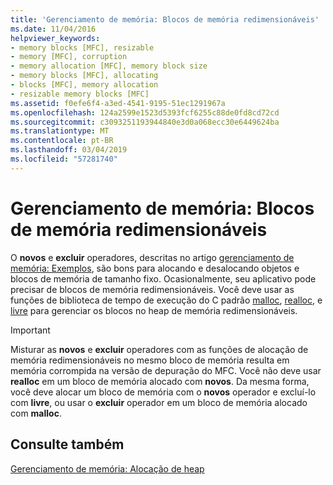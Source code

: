 ```yaml
---
title: 'Gerenciamento de memória: Blocos de memória redimensionáveis'
ms.date: 11/04/2016
helpviewer_keywords:
- memory blocks [MFC], resizable
- memory [MFC], corruption
- memory allocation [MFC], memory block size
- memory blocks [MFC], allocating
- blocks [MFC], memory allocation
- resizable memory blocks [MFC]
ms.assetid: f0efe6f4-a3ed-4541-9195-51ec1291967a
ms.openlocfilehash: 124a2599e1523d5393fcf6255c88de0fd8cd72cd
ms.sourcegitcommit: c3093251193944840e3d0a068ecc30e6449624ba
ms.translationtype: MT
ms.contentlocale: pt-BR
ms.lasthandoff: 03/04/2019
ms.locfileid: "57281740"
---
```

# <a name="memory-management-resizable-memory-blocks"></a>Gerenciamento de memória: Blocos de memória redimensionáveis

O **novos** e **excluir** operadores, descritas no artigo [gerenciamento de memória: Exemplos](../mfc/memory-management-examples.md), são bons para alocando e desalocando objetos e blocos de memória de tamanho fixo. Ocasionalmente, seu aplicativo pode precisar de blocos de memória redimensionáveis. Você deve usar as funções de biblioteca de tempo de execução do C padrão [malloc](../c-runtime-library/reference/malloc.md), [realloc](../c-runtime-library/reference/realloc.md), e [livre](../c-runtime-library/reference/free.md) para gerenciar os blocos no heap de memória redimensionáveis.

> [!IMPORTANT]
>  Misturar as **novos** e **excluir** operadores com as funções de alocação de memória redimensionáveis no mesmo bloco de memória resulta em memória corrompida na versão de depuração do MFC. Você não deve usar **realloc** em um bloco de memória alocado com **novos**. Da mesma forma, você deve alocar um bloco de memória com o **novos** operador e excluí-lo com **livre**, ou usar o **excluir** operador em um bloco de memória alocado com **malloc**.

## <a name="see-also"></a>Consulte também

[Gerenciamento de memória: Alocação de heap](../mfc/memory-management-heap-allocation.md)
